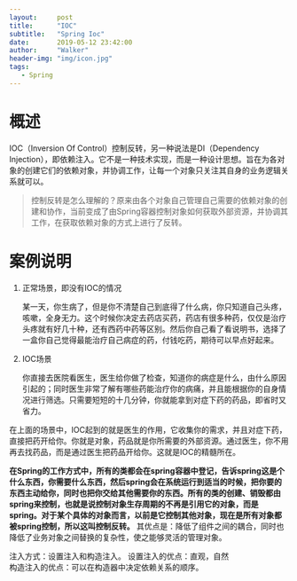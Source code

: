 ```yaml
---
layout:     post
title:      "IOC"
subtitle:   "Spring Ioc"
date:       2019-05-12 23:42:00
author:     "Walker"
header-img: "img/icon.jpg"
tags:
   - Spring
---
```


# 概述

IOC（Inversion Of Control）控制反转，另一种说法是DI（Dependency Injection），即依赖注入。它不是一种技术实现，而是一种设计思想。旨在为各对象的创建它们的依赖对象，并协调工作，让每一个对象只关注其自身的业务逻辑关系就可以。

> 控制反转是怎么理解的？原来由各个对象自己管理自己需要的依赖对象的创建和协作，当前变成了由Spring容器控制对象如何获取外部资源，并协调其工作，在获取依赖对象的方式上进行了反转。

# 案例说明

1. 正常场景，即没有IOC的情况

   某一天，你生病了，但是你不清楚自己到底得了什么病，你只知道自己头疼，咳嗽，全身无力。这个时候你决定去药店买药，药店有很多种药，仅仅是治疗头疼就有好几十种，还有西药中药等区别。然后你自己看了看说明书，选择了一盒你自己觉得最能治疗自己病症的药，付钱吃药，期待可以早点好起来。 

2. IOC场景

   你直接去医院看医生，医生给你做了检查，知道你的病症是什么，由什么原因引起的；同时医生非常了解有哪些药能治疗你的病痛，并且能根据你的自身情况进行筛选。只需要短短的十几分钟，你就能拿到对症下药的药品，即省时又省力。

在上面的场景中，IOC起到的就是医生的作用，它收集你的需求，并且对症下药，直接把药开给你。你就是对象，药品就是你所需要的外部资源。通过医生，你不用再去找药品，而是通过医生把药品开给你。这就是IOC的精髓所在。 

**在Spring的工作方式中，所有的类都会在spring容器中登记，告诉spring这是个什么东西，你需要什么东西，然后spring会在系统运行到适当的时候，把你要的东西主动给你，同时也把你交给其他需要你的东西。所有的类的创建、销毁都由 spring来控制，也就是说控制对象生存周期的不再是引用它的对象，而是spring。对于某个具体的对象而言，以前是它控制其他对象，现在是所有对象都被spring控制，所以这叫控制反转。** 其优点是：降低了组件之间的耦合，同时也降低了业务对象之间替换的复杂性，使之能够灵活的管理对象。 

注入方式：设置注入和构造注入。
设置注入的优点：直观，自然  
构造注入的优点：可以在构造器中决定依赖关系的顺序。


